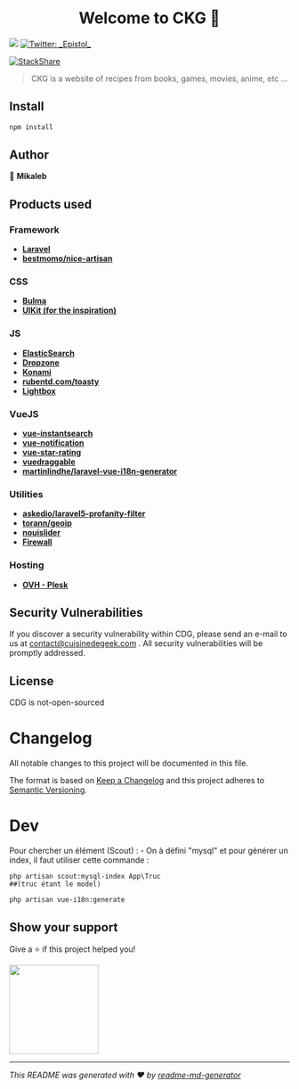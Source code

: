 <h1 align="center">Welcome to CKG 👋</h1>
<p>
  <img src="https://img.shields.io/badge/version-v.0.9-blue.svg?cacheSeconds=2592000" />
  <a href="https://twitter.com/_Epistol_">
    <img alt="Twitter: _Epistol_" src="https://img.shields.io/twitter/follow/_Epistol_.svg?style=social" target="_blank" />
  </a>
</p>

[![StackShare](https://img.shields.io/badge/tech-stack-0690fa.svg?style=flat)](https://stackshare.io/Epistol/cdg)


> CKG is a website of recipes from books, games, movies, anime, etc ...

<p align="center"></p>



## Install

```sh
npm install
```

## Author

👤 **Mikaleb**

## Products used


### Framework 
- **[Laravel](https://laravel.com/)**
- **[bestmomo/nice-artisan](//)**
### CSS  
- **[Bulma](https://bulma.io/)**
- **[UIKit (for the inspiration) ](https://getuikit.com/docs/accordion)**
### JS  
- **[ElasticSearch](https://elastic.co)**
- **[Dropzone](http://www.dropzonejs.com)**
- **[Konami](https://github.com/snaptortoise/konami-js)**
- **[rubentd.com/toasty](http://rubentd.com/toasty)**
- **[Lightbox](//)**
### VueJS
- **[vue-instantsearch](//)**
- **[vue-notification](//)**
- **[vue-star-rating](//)**
- **[vuedraggable](//)**
- **[martinlindhe/laravel-vue-i18n-generator](//)**
### Utilities
- **[askedio/laravel5-profanity-filter](https://github.com/Askedio/laravel-profanity-filter)**
- **[torann/geoip](//)**
- **[nouislider](//)**
- **[Firewall](https://github.com/antonioribeiro/firewall)**

### Hosting
- **[OVH - Plesk ](//)**

## Security Vulnerabilities

If you discover a security vulnerability within CDG, please send an e-mail to us at contact@cuisinedegeek.com . All security vulnerabilities will be promptly addressed.

## License
CDG is not-open-sourced

# Changelog
All notable changes to this project will be documented in this file.

The format is based on [Keep a Changelog](http://keepachangelog.com/en/1.0.0/)
and this project adheres to [Semantic Versioning](http://semver.org/spec/v2.0.0.html).

# Dev

Pour chercher un élément (Scout) : 
    - On à défini "mysql"  et pour générer un index, il faut utiliser cette commande : 

    php artisan scout:mysql-index App\Truc 
    ##(truc étant le model)
    
    php artisan vue-i18n:generate
    
## Show your support

Give a ⭐️ if this project helped you!

<a href="https://www.patreon.com/epistols">
  <img src="https://c5.patreon.com/external/logo/become_a_patron_button@2x.png" width="160">
</a>

***
_This README was generated with ❤️ by [readme-md-generator](https://github.com/kefranabg/readme-md-generator)_
